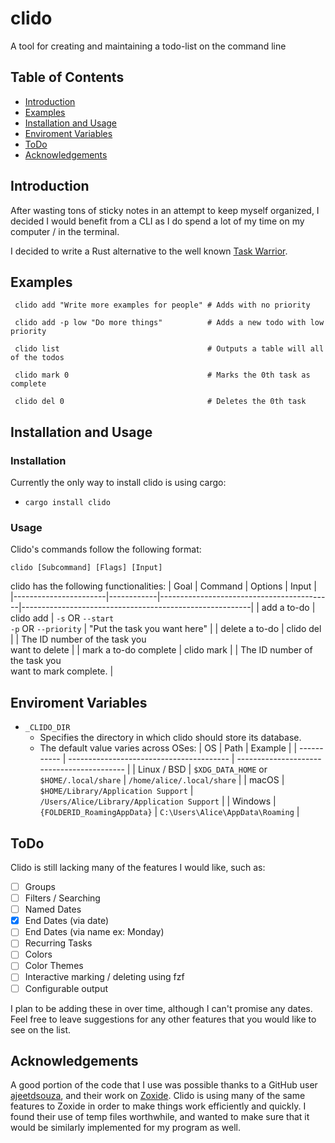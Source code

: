 # clido
A tool for creating and maintaining a todo-list on the command line

## Table of Contents
 - [Introduction](#introduction)
 - [Examples](#examples)
 - [Installation and Usage](#installation-and-usage)
 - [Enviroment Variables](#enviroment-variables)
 - [ToDo](#todo)
 - [Acknowledgements](#acknowledgements)
 
## Introduction
After wasting tons of sticky notes in an attempt to keep myself organized, I decided I would benefit from a CLI
as I do spend a lot of my time on my computer / in the terminal.

I decided to write a Rust alternative to the well known [Task Warrior](https://taskwarrior.org/news/).
  
## Examples
```
 clido add "Write more examples for people" # Adds with no priority

 clido add -p low "Do more things"          # Adds a new todo with low priority

 clido list                                 # Outputs a table will all of the todos

 clido mark 0                               # Marks the 0th task as complete

 clido del 0                                # Deletes the 0th task
```

## Installation and Usage

### Installation
Currently the only way to install clido is using cargo:
 - `cargo install clido` 

### Usage

Clido's commands follow the following format:

`clido [Subcommand] [Flags] [Input]`

clido has the following functionalities:
| Goal                  | Command    | Options                                   | Input                                                   |
|-----------------------|------------|-------------------------------------------|---------------------------------------------------------|
| add a to-do           | clido add  | `-s` OR `--start`<br>`-p` OR `--priority` | "Put the task you want here"                            |
| delete a to-do        | clido del  |                                           | The ID number of the task you<br>want to delete         |
| mark a to-do complete | clido mark |                                           | The ID number of the task you<br>want to mark complete. |  

## Enviroment Variables
- `_CLIDO_DIR`
  - Specifies the directory in which clido should store its database.
  - The default value varies across OSes:
    | OS          | Path                                     | Example                                    |
    | ----------- | ---------------------------------------- | ------------------------------------------ |
    | Linux / BSD | `$XDG_DATA_HOME` or `$HOME/.local/share` | `/home/alice/.local/share`                 |
    | macOS       | `$HOME/Library/Application Support`      | `/Users/Alice/Library/Application Support` |
    | Windows     | `{FOLDERID_RoamingAppData}`              | `C:\Users\Alice\AppData\Roaming`           |

## ToDo
Clido is still lacking many of the features I would like, such as:
- [ ] Groups
- [ ] Filters / Searching
- [ ] Named Dates
- [x] End Dates (via date)
- [ ] End Dates (via name ex: Monday)
- [ ] Recurring Tasks
- [ ] Colors
- [ ] Color Themes
- [ ] Interactive marking / deleting using fzf
- [ ] Configurable output

I plan to be adding these in over time, although I can't promise any dates. Feel free to leave suggestions
  for any other features that you would like to see on the list.
  
## Acknowledgements
A good portion of the code that I use was possible thanks to a GitHub user [ajeetdsouza](https://github.com/ajeetdsouza),
and their work on [Zoxide](https://github.com/ajeetdsouza/zoxide). Clido is using many of the same features to Zoxide in 
order to make things work efficiently and quickly. I found their use of temp files worthwhile, and wanted to make sure that
it would be similarly implemented for my program as well.
